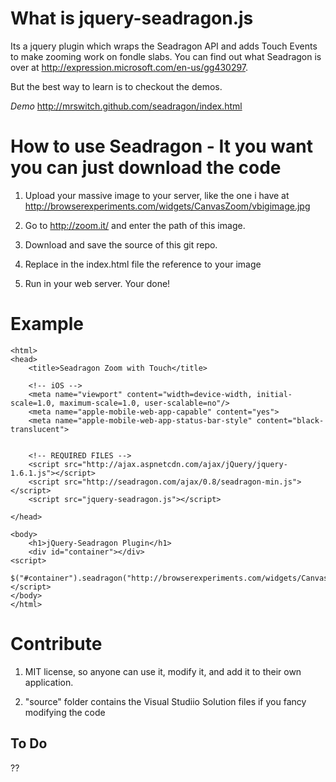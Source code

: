 # What is jquery-seadragon.js

Its a jquery plugin which wraps the Seadragon API and adds Touch Events to make zooming work on fondle slabs. You can find out what Seadragon is over at http://expression.microsoft.com/en-us/gg430297.

But the best way to learn is to checkout the demos.

*Demo* http://mrswitch.github.com/seadragon/index.html



# How to use Seadragon - It you want you can just download the code

1. Upload your massive image to your server, like the one i have at http://browserexperiments.com/widgets/CanvasZoom/vbigimage.jpg

2. Go to http://zoom.it/ and enter the path of this image.

3. Download and save the source of this git repo.

4. Replace in the index.html file the reference to your image

5. Run in your web server. Your done!



# Example

	<html>
	<head>
		<title>Seadragon Zoom with Touch</title>
		
		<!-- iOS -->
		<meta name="viewport" content="width=device-width, initial-scale=1.0, maximum-scale=1.0, user-scalable=no"/> 
		<meta name="apple-mobile-web-app-capable" content="yes">
		<meta name="apple-mobile-web-app-status-bar-style" content="black-translucent">
		
		
		<!-- REQUIRED FILES -->
		<script src="http://ajax.aspnetcdn.com/ajax/jQuery/jquery-1.6.1.js"></script>
		<script src="http://seadragon.com/ajax/0.8/seadragon-min.js"></script>
		<script src="jquery-seadragon.js"></script>
	
	</head>
	
	<body>
		<h1>jQuery-Seadragon Plugin</h1>
		<div id="container"></div>
	<script>
			$("#container").seadragon("http://browserexperiments.com/widgets/CanvasZoom/vbigimage.jpg");
	</script>
	</body>
	</html>


# Contribute

1. MIT license, so anyone can use it, modify it, and add it to their own application.

2. "source" folder contains the Visual Studiio Solution files if you fancy modifying the code



## To Do

?? 